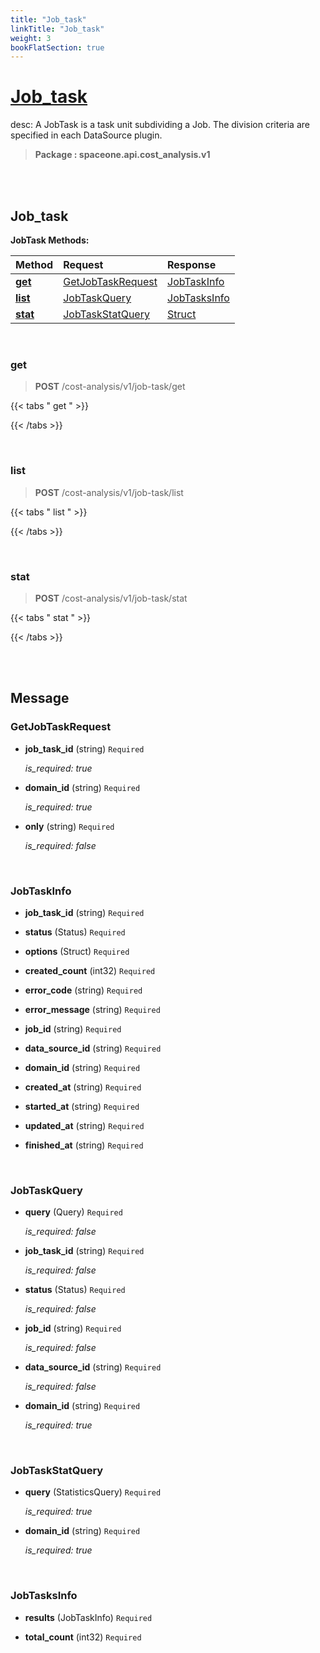 ```yaml
---
title: "Job_task"
linkTitle: "Job_task"
weight: 3
bookFlatSection: true
---
```

# [Job_task](#Job_task)
desc: A JobTask is a task unit subdividing a Job. The division criteria are specified in each DataSource plugin.


>  **Package : spaceone.api.cost_analysis.v1**

<br>
<br>

## Job_task


**JobTask Methods:**


| Method | Request | Response |
| :----- | :-------- | :-------- |
| [**get**](./JobTask#get) | [GetJobTaskRequest](JobTask#getjobtaskrequest) | [JobTaskInfo](./JobTask#jobtaskinfo) |
| [**list**](./JobTask#list) | [JobTaskQuery](JobTask#jobtaskquery) | [JobTasksInfo](./JobTask#jobtasksinfo) |
| [**stat**](./JobTask#stat) | [JobTaskStatQuery](JobTask#jobtaskstatquery) | [Struct](./JobTask#struct) |



    
<br>

### get

> **POST** /cost-analysis/v1/job-task/get
>




 {{< tabs " get " >}}




{{< /tabs >}}

    
<br>

### list

> **POST** /cost-analysis/v1/job-task/list
>




 {{< tabs " list " >}}




{{< /tabs >}}

    
<br>

### stat

> **POST** /cost-analysis/v1/job-task/stat
>




 {{< tabs " stat " >}}




{{< /tabs >}}

    


<br>
<br>

## Message



### GetJobTaskRequest
* **job_task_id** (string)  `Required` 

  *is_required: true*

    
* **domain_id** (string)  `Required` 

  *is_required: true*

    
* **only** (string)  `Required` 

  *is_required: false*

    <br>

### JobTaskInfo
* **job_task_id** (string)  `Required` 

    
* **status** (Status)  `Required` 

    
* **options** (Struct)  `Required` 

    
* **created_count** (int32)  `Required` 

    
* **error_code** (string)  `Required` 

    
* **error_message** (string)  `Required` 

    
* **job_id** (string)  `Required` 

    
* **data_source_id** (string)  `Required` 

    
* **domain_id** (string)  `Required` 

    
* **created_at** (string)  `Required` 

    
* **started_at** (string)  `Required` 

    
* **updated_at** (string)  `Required` 

    
* **finished_at** (string)  `Required` 

    <br>

### JobTaskQuery
* **query** (Query)  `Required` 

  *is_required: false*

    
* **job_task_id** (string)  `Required` 

  *is_required: false*

    
* **status** (Status)  `Required` 

  *is_required: false*

    
* **job_id** (string)  `Required` 

  *is_required: false*

    
* **data_source_id** (string)  `Required` 

  *is_required: false*

    
* **domain_id** (string)  `Required` 

  *is_required: true*

    <br>

### JobTaskStatQuery
* **query** (StatisticsQuery)  `Required` 

  *is_required: true*

    
* **domain_id** (string)  `Required` 

  *is_required: true*

    <br>

### JobTasksInfo
* **results** (JobTaskInfo)  `Required` 

    
* **total_count** (int32)  `Required` 

    <br>
